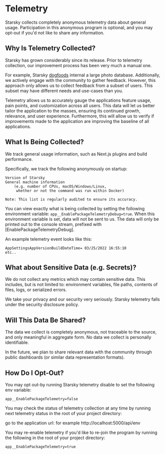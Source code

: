 # Telemetry

Starsky collects completely anonymous telemetry data about general usage. 
Participation in this anonymous program is optional, 
and you may opt-out if you'd not like to share any information.

## Why Is Telemetry Collected?

Starsky has grown considerably since its release. 
Prior to telemetry collection, our improvement process has been very much a manual one.

For example, Starsky [dogfoods](https://en.wikipedia.org/wiki/Eating_your_own_dog_food) 
internal a large photo database.
Additionally, we actively engage with the community to gather feedback.
However, this approach only allows us to collect feedback from a subset of users. 
This subset may have different needs and use-cases than you.

Telemetry allows us to accurately gauge the applications feature usage, pain points, 
and customization across all users.
This data will let us better tailor the application to the masses, ensuring its continued growth, 
relevance, and user experience.
Furthermore, this will allow us to verify if improvements made to the application are improving 
the baseline of all applications.

## What Is Being Collected?

We track general usage information, such as Next.js plugins and build performance. 

Specifically, we track the following anonymously on startup:

    Version of Starsky
    General machine information 
        (e.g. number of CPUs, macOS/Windows/Linux,
         whether or not the command was run within Docker)

    Note: This list is regularly audited to ensure its accuracy.

You can view exactly what is being collected by setting the 
following environment variable: `app__EnablePackageTelemetryDebug=true`.
When this environment variable is set, data will not be sent to us. 
The data will only be printed out to the console stream, prefixed with [EnablePackageTelemetryDebug].

An example telemetry event looks like this:

```
AppSettingsAppVersionBuildDateTime= 03/25/2022 16:55:10
etc..
```


## What about Sensitive Data (e.g. Secrets)?

We do not collect any metrics which may contain sensitive data.
This includes, but is not limited to: environment variables, 
file paths, contents of files, logs, or serialized errors.

We take your privacy and our security very seriously. 
Starsky telemetry falls under the security disclosure policy.

## Will This Data Be Shared?

The data we collect is completely anonymous, not traceable to the source, 
and only meaningful in aggregate form. No data we collect is personally identifiable.

In the future, we plan to share relevant data with the community through public dashboards 
(or similar data representation formats).

## How Do I Opt-Out?

You may opt out-by running Starsky telemetry disable to set the following env variable:

`app__EnablePackageTelemetry=false`

You may check the status of telemetry collection at any time by running next telemetry status in the root of your project directory:

go to the application url: for example http://localhost:5000/api/env

You may re-enable telemetry if you'd like to re-join the program by running the following in the root of your project directory:

`app__EnablePackageTelemetry=true`

